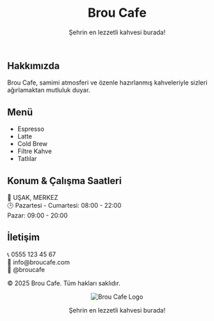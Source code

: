 <!DOCTYPE html>
<html lang="tr">
<head>
  <meta charset="UTF-8">
  <meta name="viewport" content="width=device-width, initial-scale=1">
  <title>Brou Cafe</title>
  <link href="https://fonts.googleapis.com/css2?family=Poppins:wght@300;600&display=swap" rel="stylesheet">
  <link rel="stylesheet" href="style.css">
</head>
<body>

  <header class="hero">
    <h1>Brou Cafe</h1>
    <p>Şehrin en lezzetli kahvesi burada!</p>
  </header>

  <section class="about">
    <h2>Hakkımızda</h2>
    <p>Brou Cafe, samimi atmosferi ve özenle hazırlanmış kahveleriyle sizleri ağırlamaktan mutluluk duyar.</p>
  </section>

  <section class="menu">
    <h2>Menü</h2>
    <ul>
      <li>Espresso</li>
      <li>Latte</li>
      <li>Cold Brew</li>
      <li>Filtre Kahve</li>
      <li>Tatlılar</li>
    </ul>
  </section>

  <section class="location">
    <h2>Konum & Çalışma Saatleri</h2>
    <p>📍 UŞAK, MERKEZ<br>
    🕒 Pazartesi - Cumartesi: 08:00 - 22:00<br>
    Pazar: 09:00 - 20:00</p>
  </section>

  <section class="contact">
    <h2>İletişim</h2>
    <p>📞 0555 123 45 67<br>
    📧 info@broucafe.com<br>
    📸 @broucafe</p>
  </section>

  <footer>
    <p>&copy; 2025 Brou Cafe. Tüm hakları saklıdır.</p>
  </footer>

</body>
</html>
<header class="hero">
  <img src="images/brou-logo.png" alt="Brou Cafe Logo" class="logo">
  <p>Şehrin en lezzetli kahvesi burada!</p>
</header>


